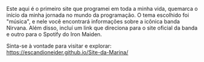 Este aqui é o primeiro site que programei em toda a minha vida, quemarca o início da minha jornada no mundo da programação.
O tema escolhido foi "música", e nele você encontrará informações sobre a icônica banda Nirvana. Além disso, incluí um link que direciona para o site oficial da banda e outro para o Spotify do Iron Maiden.

Sinta-se à vontade para visitar e explorar: https://escandioneider.github.io/Site-da-Marina/

